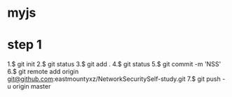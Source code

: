 # myjs
# step 1
1.$ git init 
2.$ git status
3.$ git add .
4.$ git status
5.$ git commit -m 'NSS'
6.$ git remote add origin git@github.com:eastmountyxz/NetworkSecuritySelf-study.git
7.$ git push -u origin master
